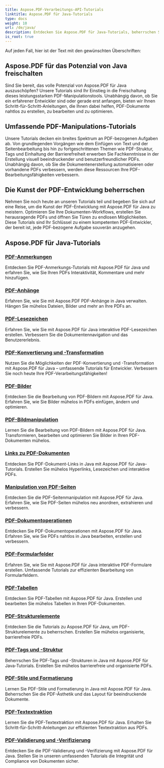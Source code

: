 ```yaml
---
title: Aspose.PDF-Verarbeitungs-API-Tutorials
linktitle: Aspose.PDF für Java-Tutorials
type: docs
weight: 10
url: /de/java/
description: Entdecken Sie Aspose.PDF für Java-Tutorials, beherrschen Sie die PDF-Manipulation und nutzen Sie die Leistungsfähigkeit, um PDFs nahtlos zu erstellen, zu bearbeiten und zu optimieren.
is_root: true
---
```

Auf jeden Fall, hier ist der Text mit den gewünschten Überschriften:

## Aspose.PDF für das Potenzial von Java freischalten

Sind Sie bereit, das volle Potenzial von Aspose.PDF für Java auszuschöpfen? Unsere Tutorials sind Ihr Einstieg in die Freischaltung dieses leistungsstarken PDF-Manipulationstools. Unabhängig davon, ob Sie ein erfahrener Entwickler sind oder gerade erst anfangen, bieten wir Ihnen Schritt-für-Schritt-Anleitungen, die Ihnen dabei helfen, PDF-Dokumente nahtlos zu erstellen, zu bearbeiten und zu optimieren.

## Umfassende PDF-Manipulations-Tutorials

Unsere Tutorials decken ein breites Spektrum an PDF-bezogenen Aufgaben ab. Von grundlegenden Vorgängen wie dem Einfügen von Text und der Seitenbearbeitung bis hin zu fortgeschrittenen Themen wie PDF-Struktur, Tags und Einhaltung der Barrierefreiheit erwerben Sie Fachkenntnisse in der Erstellung visuell beeindruckender und benutzerfreundlicher PDFs. Unabhängig davon, ob Sie die Dokumentenerstellung automatisieren oder vorhandene PDFs verbessern, werden diese Ressourcen Ihre PDF-Bearbeitungsfähigkeiten verbessern.

## Die Kunst der PDF-Entwicklung beherrschen

Nehmen Sie noch heute an unseren Tutorials teil und begeben Sie sich auf eine Reise, um die Kunst der PDF-Entwicklung mit Aspose.PDF für Java zu meistern. Optimieren Sie Ihre Dokumenten-Workflows, erstellen Sie herausragende PDFs und öffnen Sie Türen zu endlosen Möglichkeiten. Diese Tutorials sind Ihr Schlüssel zu einem kompetenten PDF-Entwickler, der bereit ist, jede PDF-bezogene Aufgabe souverän anzugehen.

## Aspose.PDF für Java-Tutorials

### [PDF-Anmerkungen](./pdf-annotations/)
Entdecken Sie PDF-Anmerkungs-Tutorials mit Aspose.PDF für Java und erfahren Sie, wie Sie Ihren PDFs Interaktivität, Kommentare und mehr hinzufügen.
### [PDF-Anhänge](./pdf-attachments/)
Erfahren Sie, wie Sie mit Aspose.PDF PDF-Anhänge in Java verwalten. Hängen Sie mühelos Dateien, Bilder und mehr an Ihre PDFs an.
### [PDF-Lesezeichen](./pdf-bookmarks/)
Erfahren Sie, wie Sie mit Aspose.PDF für Java interaktive PDF-Lesezeichen erstellen. Verbessern Sie die Dokumentennavigation und das Benutzererlebnis.
### [PDF-Konvertierung und -Transformation](./pdf-conversion-&-transformation/)
Nutzen Sie die Möglichkeiten der PDF-Konvertierung und -Transformation mit Aspose.PDF für Java – umfassende Tutorials für Entwickler. Verbessern Sie noch heute Ihre PDF-Verarbeitungsfähigkeiten!
### [PDF-Bilder](./pdf-images/)
Entdecken Sie die Bearbeitung von PDF-Bildern mit Aspose.PDF für Java. Erfahren Sie, wie Sie Bilder mühelos in PDFs einfügen, ändern und optimieren.
### [PDF-Bildmanipulation](./pdf-image-manipulation/)
Lernen Sie die Bearbeitung von PDF-Bildern mit Aspose.PDF für Java. Transformieren, bearbeiten und optimieren Sie Bilder in Ihren PDF-Dokumenten mühelos.
### [Links zu PDF-Dokumenten](./pdf-document-links/)
Entdecken Sie PDF-Dokument-Links in Java mit Aspose.PDF für Java-Tutorials. Erstellen Sie mühelos Hyperlinks, Lesezeichen und interaktive PDFs.
### [Manipulation von PDF-Seiten](./pdf-page-manipulation/)
Entdecken Sie die PDF-Seitenmanipulation mit Aspose.PDF für Java. Erfahren Sie, wie Sie PDF-Seiten mühelos neu anordnen, extrahieren und verbessern.
### [PDF-Dokumentoperationen](./pdf-document-operations/)
Entdecken Sie PDF-Dokumentoperationen mit Aspose.PDF für Java. Erfahren Sie, wie Sie PDFs nahtlos in Java bearbeiten, erstellen und verbessern.
### [PDF-Formularfelder](./pdf-form-fields/)
Erfahren Sie, wie Sie mit Aspose.PDF für Java interaktive PDF-Formulare erstellen. Umfassende Tutorials zur effizienten Bearbeitung von Formularfeldern.
### [PDF-Tabellen](./pdf-tables/)
Entdecken Sie PDF-Tabellen mit Aspose.PDF für Java. Erstellen und bearbeiten Sie mühelos Tabellen in Ihren PDF-Dokumenten. 
### [PDF-Strukturelemente](./pdf-structure-elements/)
Entdecken Sie die Tutorials zu Aspose.PDF für Java, um PDF-Strukturelemente zu beherrschen. Erstellen Sie mühelos organisierte, barrierefreie PDFs.
### [PDF-Tags und -Struktur](./pdf-tags-and-structure/)
Beherrschen Sie PDF-Tags und -Strukturen in Java mit Aspose.PDF für Java-Tutorials. Erstellen Sie mühelos barrierefreie und organisierte PDFs.
### [PDF-Stile und Formatierung](./pdf-styles-and-formatting/)
Lernen Sie PDF-Stile und Formatierung in Java mit Aspose.PDF für Java. Beherrschen Sie die PDF-Ästhetik und das Layout für beeindruckende Dokumente.
### [PDF-Textextraktion](./pdf-text-extraction/)
Lernen Sie die PDF-Textextraktion mit Aspose.PDF für Java. Erhalten Sie Schritt-für-Schritt-Anleitungen zur effizienten Textextraktion aus PDFs.
### [PDF-Validierung und -Verifizierung](./pdf-validation-and-verification/)
Entdecken Sie die PDF-Validierung und -Verifizierung mit Aspose.PDF für Java. Stellen Sie in unseren umfassenden Tutorials die Integrität und Compliance von Dokumenten sicher.